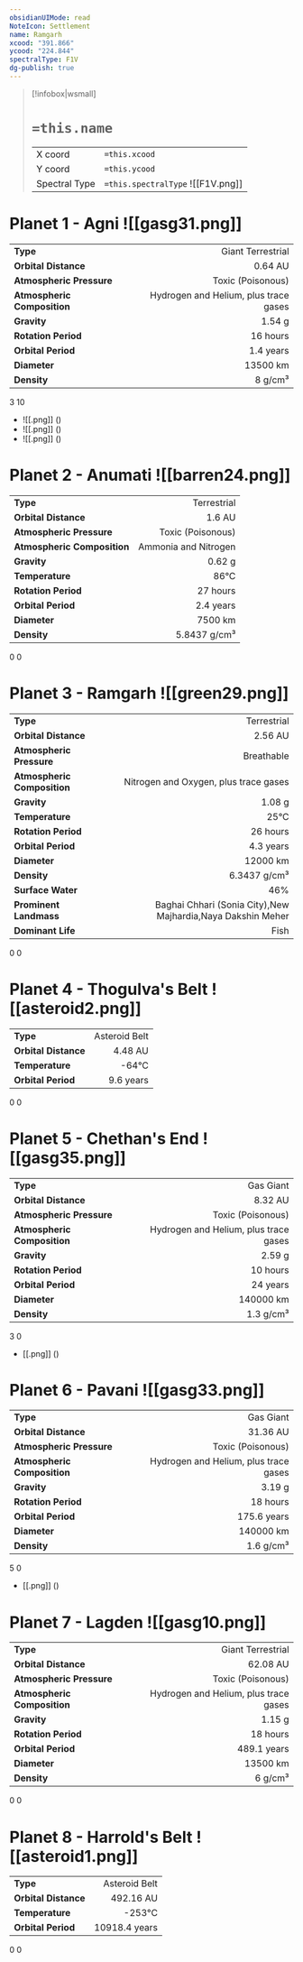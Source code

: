 ```yaml
---
obsidianUIMode: read
NoteIcon: Settlement
name: Ramgarh
xcood: "391.866"
ycood: "224.844"
spectralType: F1V
dg-publish: true
---
```

> [!infobox|wsmall]
> # `=this.name`
> | | |
> | - | - |
> | X coord | `=this.xcood` |
> | Y coord| `=this.ycood` |
> | Spectral Type | `=this.spectralType` ![[F1V.png]] |

# Planet 1 - Agni ![[gasg31.png]]
|                             |                           |
| --------------------------- | -------------------------:|
| **Type**                    |             Giant Terrestrial |
| **Orbital Distance**        |   0.64 AU |
| **Atmospheric Pressure**    |       Toxic (Poisonous) |
| **Atmospheric Composition** |      Hydrogen and Helium, plus trace gases |
| **Gravity**                 |        1.54 g |
| **Rotation Period**         |  16 hours |
| **Orbital Period** | 1.4 years |
| **Diameter**                |      13500 km | 
| **Density**                 |    8 g/cm³ |



3
10

- ![[.png]]  ()
- ![[.png]]  ()
- ![[.png]]  ()


# Planet 2 - Anumati ![[barren24.png]]
|                             |                           |
| --------------------------- | -------------------------:|
| **Type**                    |             Terrestrial |
| **Orbital Distance**        |   1.6 AU |
| **Atmospheric Pressure**    |       Toxic (Poisonous) |
| **Atmospheric Composition** |      Ammonia and Nitrogen |
| **Gravity**                 |        0.62 g |
| **Temperature**             |    86°C |
| **Rotation Period**         |  27 hours |
| **Orbital Period** | 2.4 years |
| **Diameter**                |      7500 km | 
| **Density**                 |    5.8437 g/cm³ |



0
0



# Planet 3 - Ramgarh ![[green29.png]]
|                             |                           |
| --------------------------- | -------------------------:|
| **Type**                    |             Terrestrial |
| **Orbital Distance**        |   2.56 AU |
| **Atmospheric Pressure**    |       Breathable |
| **Atmospheric Composition** |      Nitrogen and Oxygen, plus trace gases |
| **Gravity**                 |        1.08 g |
| **Temperature**             |    25°C |
| **Rotation Period**         |  26 hours |
| **Orbital Period** | 4.3 years |
| **Diameter**                |      12000 km | 
| **Density**                 |    6.3437 g/cm³ |
| **Surface Water**           |           46% | 
| **Prominent Landmass**      |         Baghai Chhari (Sonia City),New Majhardia,Naya Dakshin Meher | 
| **Dominant Life**           |         Fish |



0
0



# Planet 4 - Thogulva's Belt ![[asteroid2.png]]
|                             |                           |
| --------------------------- | -------------------------:|
| **Type**                    |             Asteroid Belt |
| **Orbital Distance**        |   4.48 AU |
| **Temperature**             |    -64°C |
| **Orbital Period** | 9.6 years |



0
0



# Planet 5 - Chethan's End ![[gasg35.png]]
|                             |                           |
| --------------------------- | -------------------------:|
| **Type**                    |             Gas Giant |
| **Orbital Distance**        |   8.32 AU |
| **Atmospheric Pressure**    |       Toxic (Poisonous) |
| **Atmospheric Composition** |      Hydrogen and Helium, plus trace gases |
| **Gravity**                 |        2.59 g |
| **Rotation Period**         |  10 hours |
| **Orbital Period** | 24 years |
| **Diameter**                |      140000 km | 
| **Density**                 |    1.3 g/cm³ |



3
0

- [[.png]]  ()

# Planet 6 - Pavani ![[gasg33.png]]
|                             |                           |
| --------------------------- | -------------------------:|
| **Type**                    |             Gas Giant |
| **Orbital Distance**        |   31.36 AU |
| **Atmospheric Pressure**    |       Toxic (Poisonous) |
| **Atmospheric Composition** |      Hydrogen and Helium, plus trace gases |
| **Gravity**                 |        3.19 g |
| **Rotation Period**         |  18 hours |
| **Orbital Period** | 175.6 years |
| **Diameter**                |      140000 km | 
| **Density**                 |    1.6 g/cm³ |



5
0

- [[.png]]  ()

# Planet 7 - Lagden ![[gasg10.png]]
|                             |                           |
| --------------------------- | -------------------------:|
| **Type**                    |             Giant Terrestrial |
| **Orbital Distance**        |   62.08 AU |
| **Atmospheric Pressure**    |       Toxic (Poisonous) |
| **Atmospheric Composition** |      Hydrogen and Helium, plus trace gases |
| **Gravity**                 |        1.15 g |
| **Rotation Period**         |  18 hours |
| **Orbital Period** | 489.1 years |
| **Diameter**                |      13500 km | 
| **Density**                 |    6 g/cm³ |



0
0



# Planet 8 - Harrold's Belt ![[asteroid1.png]]
|                             |                           |
| --------------------------- | -------------------------:|
| **Type**                    |             Asteroid Belt |
| **Orbital Distance**        |   492.16 AU |
| **Temperature**             |    -253°C |
| **Orbital Period** | 10918.4 years |



0
0



